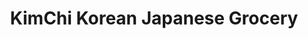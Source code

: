 ---
title: "KimChi Korean Japanese Grocery"
url: /fitzroy/kimchi-korean-japanese-grocery/
shop: supermarket
---